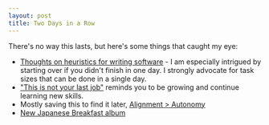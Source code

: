 ```yaml
---
layout: post
title: Two Days in a Row
---
```


There's no way this lasts, but here's some things that caught my eye:

* [Thoughts on heuristics for writing software][1] - I am especially intrigued
  by starting over if you didn't finish in one day. I strongly advocate for
  task sizes that can be done in a single day.
* ["This is not your last job"][2] reminds you to be growing and continue learning new skills.
* Mostly saving this to find it later, [Alignment > Autonomy][3]
* [New Japanese Breakfast album][4]



[1]: <https://grantslatton.com/software-pathfinding#algorithms-we-develop-software-by> "Algorithms we develop software by"
[2]: <https://v5.chriskrycho.com/journal/this-is-not-your-last-job/> "This Is Not Your Last Job"
[3]: <https://buildrightside.com/autonomy-alignment> "Alignment > Autonomy"
[4]: <https://www.stereogum.com/2292158/japanese-breakfast-announces-new-album-for-melancholy-brunettes-sad-women/music/> "Japanese Breakfast Announces New Album For Melancholy Brunettes (& sad women)"

